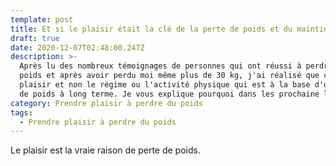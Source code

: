 ```yaml
---
template: post
title: Et si le plaisir était la clé de la perte de poids et du maintien en forme ?
draft: true
date: 2020-12-07T02:48:00.247Z
description: >-
  Après lu des nombreux témoignages de personnes qui ont réussi à perdre du
  poids et après avoir perdu moi même plus de 30 kg, j'ai réalisé que c'est le
  plaisir et non le régime ou l'activité physique qui est à la base d'une perte
  de poids à long terme. Je vous explique pourquoi dans les prochaine lignes
category: Prendre plaisir à perdre du poids
tags:
  - Prendre plaisir à perdre du poids
---
```

Le plaisir est la vraie raison de perte de poids.
